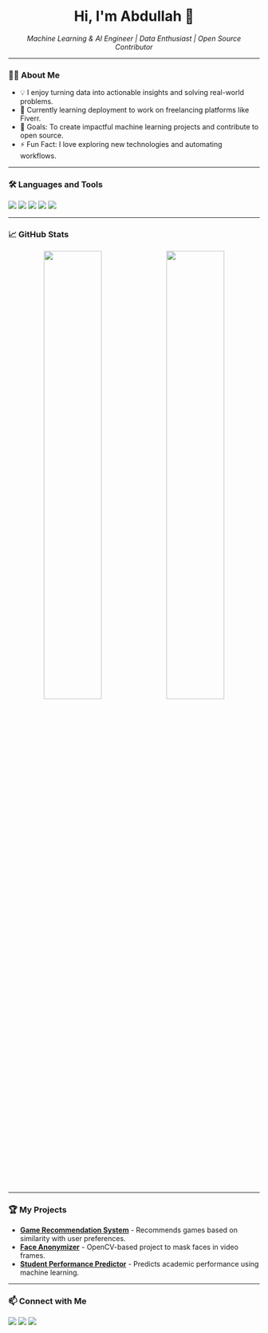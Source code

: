 <!-- GitHub Profile README.md Template -->

<h1 align="center">Hi, I'm Abdullah 👋</h1>
<p align="center">
  <em>Machine Learning & AI Engineer | Data Enthusiast | Open Source Contributor</em>
</p>

---

### 👨‍💻 About Me
- 💡 I enjoy turning data into actionable insights and solving real-world problems.
- 🌱 Currently learning deployment to work on freelancing platforms like Fiverr.
- 🎯 Goals: To create impactful machine learning projects and contribute to open source.
- ⚡ Fun Fact: I love exploring new technologies and automating workflows.

---

### 🛠️ Languages and Tools
<p align="left">
  <img src="https://img.shields.io/badge/Python-3776AB?style=for-the-badge&logo=python&logoColor=white"/>
  <img src="https://img.shields.io/badge/JavaScript-F7DF1E?style=for-the-badge&logo=javascript&logoColor=black"/>
  <img src="https://img.shields.io/badge/OpenCV-27338e?style=for-the-badge&logo=opencv&logoColor=white"/>
  <img src="https://img.shields.io/badge/Streamlit-FF4B4B?style=for-the-badge&logo=streamlit&logoColor=white"/>
  <img src="https://img.shields.io/badge/MediaPipe-FFDD44?style=for-the-badge&logo=mediapipe&logoColor=black"/>
</p>

---

### 📈 GitHub Stats
<p align="center">
  <img src="https://github-readme-stats.vercel.app/api?username=YourUsername&show_icons=true&theme=radical" width="48%"/>
  <img src="https://github-readme-streak-stats.herokuapp.com/?user=YourUsername&theme=radical" width="48%"/>
</p>

---

### 🏆 My Projects
- **[Game Recommendation System](https://github.com/YourUsername/Game-Recommendation)** - Recommends games based on similarity with user preferences.
- **[Face Anonymizer](https://github.com/YourUsername/Face-Anonymizer)** - OpenCV-based project to mask faces in video frames.
- **[Student Performance Predictor](https://github.com/YourUsername/Student-Performance)** - Predicts academic performance using machine learning.

---

### 📫 Connect with Me
<p>
  <a href="https://www.linkedin.com/in/YourProfile" target="_blank"><img src="https://img.shields.io/badge/LinkedIn-0A66C2?style=for-the-badge&logo=linkedin&logoColor=white"/></a>
  <a href="mailto:your.email@example.com"><img src="https://img.shields.io/badge/Email-D14836?style=for-the-badge&logo=gmail&logoColor=white"/></a>
  <a href="https://github.com/YourUsername" target="_blank"><img src="https://img.shields.io/badge/GitHub-181717?style=for-the-badge&logo=github&logoColor=white"/></a>
</p>

